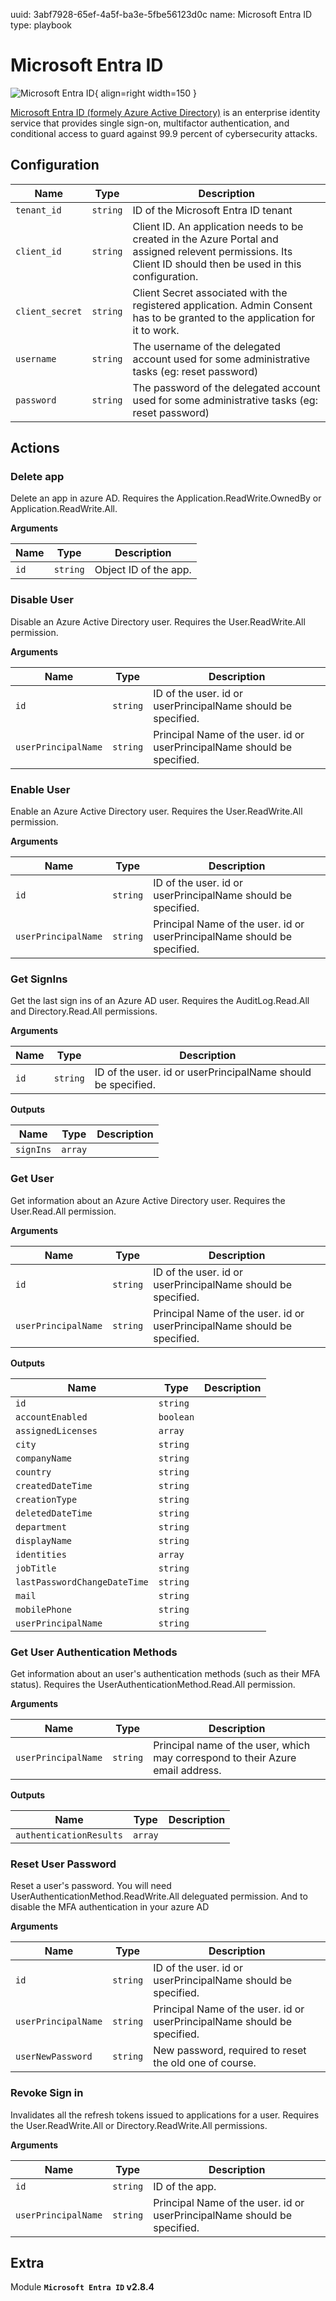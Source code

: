 uuid: 3abf7928-65ef-4a5f-ba3e-5fbe56123d0c
name: Microsoft Entra ID
type: playbook

# Microsoft Entra ID

![Microsoft Entra ID](/assets/playbooks/library/microsoft-entra-id.svg){ align=right width=150 }

[Microsoft Entra ID (formely Azure Active Directory)](https://azure.microsoft.com/en-us/services/active-directory/#overview) is an enterprise identity service that provides single sign-on, multifactor authentication, and conditional access to guard against 99.9 percent of cybersecurity attacks.

## Configuration

| Name      |  Type   |  Description  |
| --------- | ------- | --------------------------- |
| `tenant_id` | `string` | ID of the Microsoft Entra ID tenant |
| `client_id` | `string` | Client ID. An application needs to be created in the Azure Portal and assigned relevent permissions. Its Client ID should then be used in this configuration. |
| `client_secret` | `string` | Client Secret associated with the registered application. Admin Consent has to be granted to the application for it to work. |
| `username` | `string` | The username of the delegated account used for some administrative tasks (eg: reset password) |
| `password` | `string` | The password of the delegated account used for some administrative tasks (eg: reset password) |

## Actions

### Delete app

Delete an app in azure AD. Requires the Application.ReadWrite.OwnedBy or Application.ReadWrite.All.

**Arguments**

| Name      |  Type   |  Description  |
| --------- | ------- | --------------------------- |
| `id` | `string` | Object ID of the app. |

### Disable User

Disable an Azure Active Directory user. Requires the User.ReadWrite.All permission.

**Arguments**

| Name      |  Type   |  Description  |
| --------- | ------- | --------------------------- |
| `id` | `string` | ID of the user. id or userPrincipalName should be specified. |
| `userPrincipalName` | `string` | Principal Name of the user. id or userPrincipalName should be specified. |

### Enable User

Enable an Azure Active Directory user. Requires the User.ReadWrite.All permission.

**Arguments**

| Name      |  Type   |  Description  |
| --------- | ------- | --------------------------- |
| `id` | `string` | ID of the user. id or userPrincipalName should be specified. |
| `userPrincipalName` | `string` | Principal Name of the user. id or userPrincipalName should be specified. |

### Get SignIns

Get the last sign ins of an Azure AD user. Requires the AuditLog.Read.All and Directory.Read.All permissions.

**Arguments**

| Name      |  Type   |  Description  |
| --------- | ------- | --------------------------- |
| `id` | `string` | ID of the user. id or userPrincipalName should be specified. |


**Outputs**

| Name      |  Type   |  Description  |
| --------- | ------- | --------------------------- |
| `signIns` | `array` |  |

### Get User

Get information about an Azure Active Directory user. Requires the User.Read.All permission.

**Arguments**

| Name      |  Type   |  Description  |
| --------- | ------- | --------------------------- |
| `id` | `string` | ID of the user. id or userPrincipalName should be specified. |
| `userPrincipalName` | `string` | Principal Name of the user. id or userPrincipalName should be specified. |


**Outputs**

| Name      |  Type   |  Description  |
| --------- | ------- | --------------------------- |
| `id` | `string` |  |
| `accountEnabled` | `boolean` |  |
| `assignedLicenses` | `array` |  |
| `city` | `string` |  |
| `companyName` | `string` |  |
| `country` | `string` |  |
| `createdDateTime` | `string` |  |
| `creationType` | `string` |  |
| `deletedDateTime` | `string` |  |
| `department` | `string` |  |
| `displayName` | `string` |  |
| `identities` | `array` |  |
| `jobTitle` | `string` |  |
| `lastPasswordChangeDateTime` | `string` |  |
| `mail` | `string` |  |
| `mobilePhone` | `string` |  |
| `userPrincipalName` | `string` |  |

### Get User Authentication Methods

Get information about an user's authentication methods (such as their MFA status). Requires the UserAuthenticationMethod.Read.All permission.

**Arguments**

| Name      |  Type   |  Description  |
| --------- | ------- | --------------------------- |
| `userPrincipalName` | `string` | Principal name of the user, which may correspond to their Azure email address. |


**Outputs**

| Name      |  Type   |  Description  |
| --------- | ------- | --------------------------- |
| `authenticationResults` | `array` |  |

### Reset User Password

Reset a user's password. You will need UserAuthenticationMethod.ReadWrite.All deleguated permission. And to disable the MFA authentication in your azure AD

**Arguments**

| Name      |  Type   |  Description  |
| --------- | ------- | --------------------------- |
| `id` | `string` | ID of the user. id or userPrincipalName should be specified. |
| `userPrincipalName` | `string` | Principal Name of the user. id or userPrincipalName should be specified. |
| `userNewPassword` | `string` | New password, required to reset the old one of course. |

### Revoke Sign in

Invalidates all the refresh tokens issued to applications for a user. Requires the User.ReadWrite.All or Directory.ReadWrite.All permissions.

**Arguments**

| Name      |  Type   |  Description  |
| --------- | ------- | --------------------------- |
| `id` | `string` | ID of the app. |
| `userPrincipalName` | `string` | Principal Name of the user. id or userPrincipalName should be specified. |


## Extra

Module **`Microsoft Entra ID` v2.8.4**